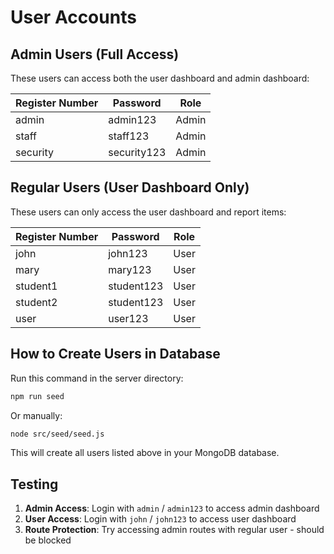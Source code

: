 # User Accounts

## Admin Users (Full Access)
These users can access both the user dashboard and admin dashboard:

| Register Number | Password      | Role  |
|----------------|---------------|-------|
| admin          | admin123      | Admin |
| staff          | staff123      | Admin |
| security       | security123   | Admin |

## Regular Users (User Dashboard Only)
These users can only access the user dashboard and report items:

| Register Number| Password      | Role |
|----------------|---------------|------|
| john           | john123       | User |
| mary           | mary123       | User |
| student1       | student123    | User |
| student2       | student123    | User |
| user           | user123       | User |

## How to Create Users in Database

Run this command in the server directory:
```bash
npm run seed
```

Or manually:
```bash
node src/seed/seed.js
```

This will create all users listed above in your MongoDB database.

## Testing

1. **Admin Access**: Login with `admin` / `admin123` to access admin dashboard
2. **User Access**: Login with `john` / `john123` to access user dashboard
3. **Route Protection**: Try accessing admin routes with regular user - should be blocked
